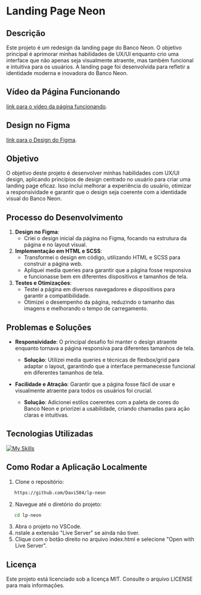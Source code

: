 # Landing Page Neon

## Descrição
Este projeto é um redesign da landing page do Banco Neon. O objetivo principal é aprimorar minhas habilidades de UX/UI enquanto crio uma interface que não apenas seja visualmente atraente, mas também funcional e intuitiva para os usuários. A landing page foi desenvolvida para refletir a identidade moderna e inovadora do Banco Neon.

## Vídeo da Página Funcionando
[link para o vídeo da página funcionando](#).

## Design no Figma
[link para o Design do Figma](https://www.figma.com/design/horfqz0LNqMMfIYXVhqwoX/banco-neon%3Dlp-(Community)?node-id=0-1&m=dev&t=eyQOWEOQO58JsRCY-1).

## Objetivo
O objetivo deste projeto é desenvolver minhas habilidades com UX/UI design, aplicando princípios de design centrado no usuário para criar uma landing page eficaz. Isso inclui melhorar a experiência do usuário, otimizar a responsividade e garantir que o design seja coerente com a identidade visual do Banco Neon.

## Processo do Desenvolvimento
1. **Design no Figma**: 
   - Criei o design inicial da página no Figma, focando na estrutura da página e no layout visual.
2. **Implementação em HTML e SCSS**:
   - Transformei o design em código, utilizando HTML e SCSS para construir a página web.
   - Apliquei media queries para garantir que a página fosse responsiva e funcionasse bem em diferentes dispositivos e tamanhos de tela.
3. **Testes e Otimizações**:
   - Testei a página em diversos navegadores e dispositivos para garantir a compatibilidade.
   - Otimizei o desempenho da página, reduzindo o tamanho das imagens e melhorando o tempo de carregamento.

## Problemas e Soluções

- **Responsividade**: O principal desafio foi manter o design atraente enquanto tornava a página responsiva para diferentes tamanhos de tela.
  - **Solução**: Utilizei media queries e técnicas de flexbox/grid para adaptar o layout, garantindo que a interface permanecesse funcional em diferentes tamanhos de tela.

- **Facilidade e Atração**: Garantir que a página fosse fácil de usar e visualmente atraente para todos os usuários foi crucial.
  - **Solução**: Adicionei estilos coerentes com a paleta de cores do Banco Neon e priorizei a usabilidade, criando chamadas para ação claras e intuitivas.



## Tecnologias Utilizadas

[![My Skills](https://skillicons.dev/icons?i=html,css,scss,figma)](https://skillicons.dev)


## Como Rodar a Aplicação Localmente
1. Clone o repositório:
```sh
   https://github.com/Davi504/lp-neon
```
2. Navegue até o diretório do projeto:
```sh
   cd lp-neon
```
3. Abra o projeto no VSCode.
4. nstale a extensão "Live Server" se ainda não tiver.
5. Clique com o botão direito no arquivo index.html e selecione "Open with Live Server".

## Licença

Este projeto está licenciado sob a licença MIT. Consulte o arquivo LICENSE para mais informações.




